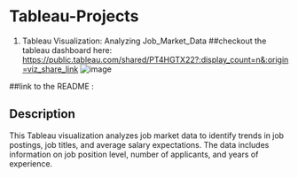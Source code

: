 # Tableau-Projects
1. Tableau Visualization: Analyzing Job_Market_Data
##checkout the tableau dashboard here:
https://public.tableau.com/shared/PT4HGTX22?:display_count=n&:origin=viz_share_link
![image](https://github.com/ritikdhame/Tableau-Projects/assets/7029092/03086ec1-a911-4f1e-b13d-a9ed4454f173)

##link to the README : 


## Description

This Tableau visualization analyzes job market data to identify trends in job postings, job titles, and average salary expectations. The data includes information on job position level, number of applicants, and years of experience.
